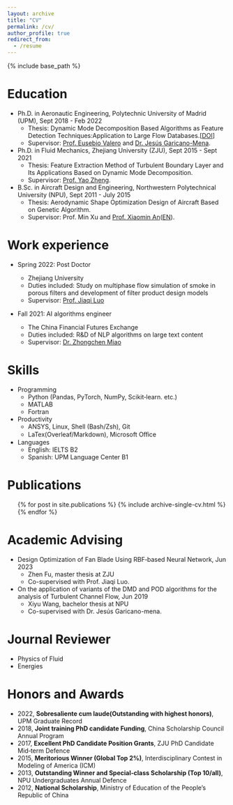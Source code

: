 ```yaml
---
layout: archive
title: "CV"
permalink: /cv/
author_profile: true
redirect_from:
  - /resume
---
```


{% include base_path %}

Education
======
* Ph.D. in Aeronautic Engineering, Polytechnic University of Madrid (UPM), Sept 2018 - Feb 2022
  * Thesis: Dynamic Mode Decomposition Based Algorithms as Feature Detection Techniques:Application to Large Flow Databases.[[DOI](https://doi.org/10.20868/UPM.thesis.69913)]
  * Supervisor: [Prof. Eusebio Valero](https://www.linkedin.com/in/eusebio-valero-b10b7a51/) and [Dr. Jesús Garicano-Mena](https://www.linkedin.com/in/jes%C3%BAs-garicano-mena-84310923/).
* Ph.D. in Fluid Mechanics, Zhejiang University (ZJU), Sept 2015 - Sept 2021
  * Thesis: Feature Extraction Method of Turbulent Boundary Layer and Its Applications Based on Dynamic Mode Decomposition.
  * Supervisor: [Prof. Yao Zheng](https://person.zju.edu.cn/en/YaoZheng).
* B.Sc. in Aircraft Design and Engineering, Northwestern Polytechnical University (NPU), Sept 2011 - July 2015
  * Thesis: Aerodynamic Shape Optimization Design of Aircraft Based on Genetic Algorithm.
  * Supervisor: Prof. Min Xu and [Prof. Xiaomin An](https://teacher.nwpu.edu.cn/anxiaomin.html)([EN](https://teacher.nwpu.edu.cn/en/anxiaomin.html)).

Work experience
======
* Spring 2022: Post Doctor
  * Zhejiang University
  * Duties included: Study on multiphase flow simulation of smoke in porous filters and development of filter product design models
  * Supervisor: [Prof. Jiaqi Luo](https://person.zju.edu.cn/en/0018086)

* Fall 2021: AI algorithms engineer
  * The China Financial Futures Exchange
  * Duties included: R&D of NLP algorithms on large text content
  * Supervisor: [Dr. Zhongchen Miao](https://www.linkedin.com/in/zhongchen-miao-a02b432b/)
  
Skills
======
* Programming
  * Python (Pandas, PyTorch, NumPy, Scikit‑learn. etc.)
  * MATLAB
  * Fortran
* Productivity
  * ANSYS, Linux, Shell (Bash/Zsh), Git
  * LaTex(Overleaf/Markdown), Microsoft Oﬀice
* Languages
  * English: IELTS B2
  * Spanish: UPM Language Center B1

Publications
======
  <ul>{% for post in site.publications %}
    {% include archive-single-cv.html %}
  {% endfor %}</ul>

Academic Advising
======
* Design Optimization of Fan Blade Using RBF‑based Neural Network, Jun 2023
  * Zhen Fu, master thesis at ZJU
  * Co-supervised with Prof. Jiaqi Luo.
* On the application of variants of the DMD and POD algorithms for the analysis of Turbulent Channel Flow, Jun 2019
  * Xiyu Wang, bachelor thesis at NPU
  * Co-supervised with Dr. Jesús Garicano-mena.

Journal Reviewer
======
* Physics of Fluid
* Energies

Honors and Awards
======
* 2022, **Sobresaliente cum laude(Outstanding with highest honors)**, UPM Graduate Record
* 2018, **Joint training PhD candidate Funding**, China Scholarship Council Annual Program
* 2017, **Excellent PhD Candidate Position Grants**, ZJU PhD Candidate Mid‑term Defence
* 2015, **Meritorious Winner (Global Top 2%)**, Interdisciplinary Contest in Modeling of America (ICM)
* 2013, **Outstanding Winner and Special‑class Scholarship (Top 10/all)**, NPU Undergraduates Annual Defence
* 2012, **National Scholarship**, Ministry of Education of the People’s Republic of China
